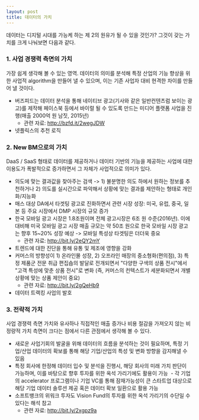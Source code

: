 ```yaml
---
layout: post
title: 데이터의 가치
---
```

데이터는 디지털 시대를 가능케 하는 제 2의 원유가 될 수 있을 것인가? 그것이 갖는 가치를 크게 나눠보면 다음과 같다.

<h3>1. 사업 경쟁력 측면의 가치</h3> 

가장 쉽게 생각해 볼 수 있는 영역. 데이터의 의미를 분석해 특정 산업의 기능 향상을 위한 사업적 algorithm을 만들어 낼 수 있으며, 이는 기존 사업자 대비 현격한 차이를 만들어 낼 것이다.

  - 버즈피드는 데이터 분석을 통해 네이티브 광고(기사와 같은 일반컨텐츠럼 보이는 광고)를 제작해 페이스북 등에서 바이럴 될 수 있도록 만드는 미디어 플랫폼 사업을 진행(매출 2000억 원 남짓, 2015년)
    - 관련 자료:  http://bzfd.it/2wegJDW
  - 넷플릭스의 추천 로직
    
<h3>2. New BM으로의 가치</h3>

DaaS / SaaS 형태로 데이터를 제공하거나 데이터 기반의 기능을 제공하는 사업에 대한 이용도가 폭발적으로 증가하면서 그 자체가 사업적으로 의미가 있다.

  - 의도에 맞는 결과값을 찾아주는 검색 -> 1) 불분명한 의도 하에서 원하는 정보를 추천하거나 2) 의도를 실시간으로 파악해서 상황에 맞는 결과를 제안하는 형태로 개인화/지능화
  - 매스 대상 DA에서 타겟팅 광고로 진화하면서 관련 시장 성장: 미국, 유럽, 중국, 일본 등 주요 시장에서 DMP 시장의 규모 증가
  - 한국 모바일 광고 시장은 1.8조원이며 전체 광고시장은 6조 원 수준(2016년). 이에 대비해 미국 모바일 광고 시장 매출 규모는 약 50조 원으로 한국 모바일 시장 광고는 향후 15~20% 성장 예상 -> 모바일 특성상 타겟팅은 더더욱 중요
    - 관련 자료:  http://bit.ly/2eQY2mY
  - 트렌드에 대한 진단을 통해 유통 및 제조에 영향을 강화
  - 커머스의 방향성이 1) 온라인몰 성장, 2) 오프라인 매장의 중소형화(편의점), 3) 특정 제품군 전문 취급 편집숍의 발달로 전개되면서 "다양한 구색의 상품 전시"에서 "고객 특성에 맞춘 상품 전시"로 변화 (즉, 커머스의 컨텍스트가 세분화되면서 개별 상황에 맞는 상품 제안이 중요) 
    - 관련 자료:  http://bit.ly/2gQeHb9
  - 데이터 트랙킹 사업의 발호

<h3>3. 전략적 가치</h3>

사업 경쟁력 측면 가치와 유사하나 직접적인 매출 증가나 비용 절감을 가져오지 않는 비정량적 가치 측면이 크다는 점에서 다른 관점에서 생각해 볼 수 있다.

  - 새로운 사업기회의 발굴을 위해 데이터의 흐름을 분석하는 것이 필요하며, 특정 기업/산업 데이터의 확보를 통해 해당 기업/산업의 특성 및 변화 방향을 감지해낼 수 있음
  - 특정 회사에 한정해 데이터 입수 및 분석을 진행시, 해당 회사의 미래 가치 판단이 가능하며, 이를 바탕으로 향후 투자를 위한 옥석 가리기에도 활용이 가능
  - 각 기업의 accelerator 프로그램이나 기업 VC를 통해 잠재가능성이 큰 스타트업 대상으로 해당 기업 데이터 솔루션 제공 혹은 데이터 확보 일환으로 활용 가능
  - 소프트뱅크의 위워크 투자도 Vision Fund의 투자를 위한 옥석 가리기의 수단일 수 있다는 해석 참고 
    - 관련 자료: http://bit.ly/2xgpz9a
